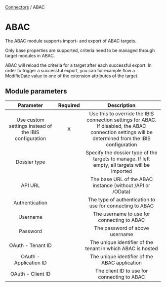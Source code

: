 <a href="javascript:void(0)" class="help-trigger"
data-helpkey="SysPage_Connector">Connectors</a> / ABAC

# ABAC

The ABAC module supports import- and export of ABAC targets.

Only base properties are supported, criteria need to be managed through
target modules in ABAC.

ABAC will reload the criteria for a target after each successful export.
In order to trigger a successful export, you can for example flow a
ModifieDate value to one of the extension attributes of the target.

## Module parameters

|                       Parameter                       | Required |                                                                      Description                                                                     |
|:-----------------------------------------------------:|:------------:|:----------------------------------------------------------------------------------------------------------------------------------------------------:|
| Use custom settings instead of the IBIS configuration | X        | Use this to override the IBIS connection settings for ABAC. If disabled, the ABAC connection settings will be determined from the IBIS configuration |
| Dossier type                                          |          | Specify the dossier type of the targets to manage. If left empty, all targets will be imported                                                       |
| API URL                                               |          | The base URL of the ABAC instance (without /API or /OData)                                                                                           |
| Authentication                                        |          | The type of authentication to use for connecting to ABAC                                                                                             |
| Username                                              |          | The username to use for connecting to ABAC                                                                                                           |
| Password                                              |          | The password of above username                                                                                                                       |
| OAuth - Tenant ID                                     |          | The unique identifier of the tenant in which ABAC is hosted                                                                                          |
| OAuth - Application ID                                |          | The unique identifier of the ABAC application                                                                                                        |
| OAuth - Client ID                                     |          | The client ID to use for connecting to ABAC                                                                                                          |

 
